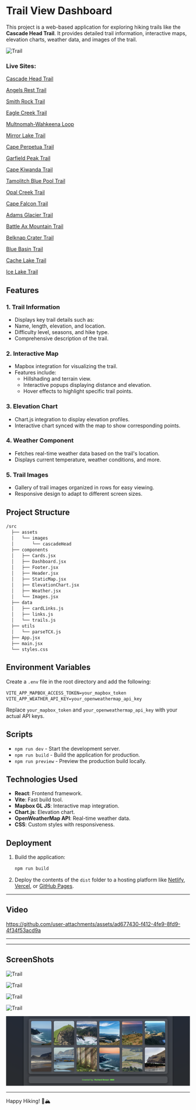# Trail View Dashboard

This project is a web-based application for exploring hiking trails like the **Cascade Head Trail**. It provides detailed trail information, interactive maps, elevation charts, weather data, and images of the trail.

![Trail](/public/assets/video/CascadeHead.gif)

### Live Sites:

[Cascade Head Trail](https://viewcascadehead.netlify.app/)

[Angels Rest Trail](https://viewangelsrest.netlify.app/)

[Smith Rock Trail](https://viewsmithrock.netlify.app/)

[Eagle Creek Trail](https://vieweaglecreek.netlify.app/)

[Multnomah-Wahkeena Loop](https://viewmultnomah-wahkeena.netlify.app/)

[Mirror Lake Trail](https://viewmirrorlake.netlify.app/)

[Cape Perpetua Trail](https://viewcapeperpetua.netlify.app/)

[Garfield Peak Trail](https://viewgarfieldpeak.netlify.app/)

[Cape Kiwanda Trail](https://viewcapekiwanda.netlify.app/)

[Tamolitch Blue Pool Trail](https://viewtamolitchbluepool.netlify.app/)

[Opal Creek Trail](https://viewopalcreek.netlify.app/)

[Cape Falcon Trail](https://viewcapefalcon.netlify.app/)

[Adams Glacier Trail](https://viewadamsglacier.netlify.app/)

[Battle Ax Mountain Trail](https://viewbattleax.netlify.app/)

[Belknap Crater Trail](https://viewbelknapcrater.netlify.app/)

[Blue Basin Trail](https://viewbluebasin.netlify.app/)

[Cache Lake Trail](https://viewcachelake.netlify.app/)

[Ice Lake Trail](https://viewicelake.netlify.app/)

## Features

### 1. **Trail Information**
  - Displays key trail details such as:
  - Name, length, elevation, and location.
  - Difficulty level, seasons, and hike type.
  - Comprehensive description of the trail.

### 2. **Interactive Map**
- Mapbox integration for visualizing the trail.
- Features include:
  - Hillshading and terrain view.
  - Interactive popups displaying distance and elevation.
  - Hover effects to highlight specific trail points.

### 3. **Elevation Chart**
- Chart.js integration to display elevation profiles.
- Interactive chart synced with the map to show corresponding points.

### 4. **Weather Component**
- Fetches real-time weather data based on the trail's location.
- Displays current temperature, weather conditions, and more.

### 5. **Trail Images**
- Gallery of trail images organized in rows for easy viewing.
- Responsive design to adapt to different screen sizes.

## Project Structure
```
/src
  ├── assets
  │   └── images
  │       └── cascadeHead
  ├── components
  │   ├── Cards.jsx
  │   ├── Dashboard.jsx
  │   ├── Footer.jsx
  │   ├── Header.jsx
  │   ├── StaticMap.jsx
  │   ├── ElevationChart.jsx
  │   ├── Weather.jsx
  │   └── Images.jsx
  ├── data
  │   ├── cardLinks.js
  │   ├── links.js
  │   └── trails.js
  ├── utils
  │   └── parseTCX.js
  ├── App.jsx
  ├── main.jsx
  └── styles.css

```

## Environment Variables
Create a `.env` file in the root directory and add the following:

```
VITE_APP_MAPBOX_ACCESS_TOKEN=your_mapbox_token
VITE_APP_WEATHER_API_KEY=your_openweathermap_api_key
```

Replace `your_mapbox_token` and `your_openweathermap_api_key` with your actual API keys.

## Scripts
- `npm run dev` - Start the development server.
- `npm run build` - Build the application for production.
- `npm run preview` - Preview the production build locally.

## Technologies Used
- **React**: Frontend framework.
- **Vite**: Fast build tool.
- **Mapbox GL JS**: Interactive map integration.
- **Chart.js**: Elevation chart.
- **OpenWeatherMap API**: Real-time weather data.
- **CSS**: Custom styles with responsiveness.

## Deployment
1. Build the application:
   ```bash
   npm run build
   ```

2. Deploy the contents of the `dist` folder to a hosting platform like [Netlify](https://www.netlify.com/), [Vercel](https://vercel.com/), or [GitHub Pages](https://pages.github.com/).

---

## Video

https://github.com/user-attachments/assets/ad677430-f412-4fe9-8fd9-4f34f53acd9a

---

---

## ScreenShots

![Trail](/public/images_readMe_github/image1.png)

![Trail](/public/images_readMe_github/image2.png)

![Trail](/public/images_readMe_github/image3.png)

![Trail](/public/images_readMe_github/image4.png)

![Trail](/public/images_readMe_github/image5.png)

---

Happy Hiking! 🌲🏔️